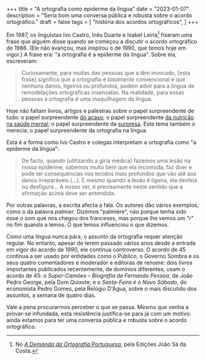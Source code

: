 +++
title = "A ortografia como epiderme da língua"
date = "2023-01-07"
description = "Seria bom uma conversa pública e robusta sobre o acordo ortográfico."
draft = false
tags = [
    "história dos acordos ortográficos",
]
+++

Em 1987, os linguistas Ivo Castro, Inês Duarte e Isabel Leiria[^fn1] fixaram uma frase que alguém disse quando se começou a discutir o acordo ortográfico de 1986. (Ele não avançou, mas inspirou o de 1990, que temos hoje em vigor.) A frase era: "a ortografia é a epiderme da língua". Sobre ela, escreveram:

>Curiosamente, para muitas das pessoas que a têm invocado, [esta frase] significa que a ortografia é _totalmente_ convencional e que nenhuns danos, ligeiros ou profundos, podem advir para a língua de remodelações ortográficas insensatas. Na realidade, para essas pessoas a ortografia é uma maquilhagem da língua.

Hoje não faltam livros, artigos e palestras sobre o papel surpreendente de tudo: o papel surpreendente [do acaso](https://www.amazon.com/What-Luck-Surprising-Chance-Everyday/dp/1468313754); o papel surpreendente [da nutrição na saúde mental](https://www.youtube.com/watch?v=3dqXHHCc5lA); o papel surpreendente da [surpresa](https://www.tandfonline.com/doi/abs/10.1207/s15326934crj1802_2). Este tema também o merecia: o papel surpreendente da ortografia na língua.

Esta é a forma como Ivo Castro e colegas interpretam a ortografia como "a epiderme da língua":

>De facto, quando (utilizando a gíria médica) fazemos uma lesão na nossa epiderme, sabemos muito bem que ela incomoda, faz doer e pode ter consequências nos tecidos mais profundos que vão até aos danos irreparáveis (…). E mesmo quando a lesão é ligeira, ela desfeia ou desfigura... A nosso ver, é precisamente neste sentido que a afirmação acima deve ser entendida.

Por outras palavras, a escrita afecta a fala. Os autores dão vários exemplos, como o da palavra _palmier_. Dizemos "palmiére", não porque tenha sido esse o som que nos chegou dos franceses, mas porque lhe vemos um "r" no fim quando a lemos. O que lemos influenciou o que dizemos.

Como uma língua nunca pára, o assunto da ortografia requer atenção regular. No entanto, apesar de terem passado vários anos desde a entrada em vigor do acordo de 1990, ele continua controverso. O acordo de 45 continua a ser usado por entidades como o Público, o Governo Sombra e os seus quatro comentadores e moderador e editoras de renome: dois livros importantes publicados recentemente, de domínios diferentes, usam o acordo de 45: o _Super-Camões – Biografia de Fernando Pessoa_, de João Pedro George, pela Dom Quixote; e o _Sexta-Feira é o Novo Sábado_, do economista Pedro Gomes, pela Relógio D'Água, sobre o mais discutido dos assuntos, a semana de quatro dias.

Vale a pena procurarmos perceber o que se passa. Mesmo que venha a provar-se infundada, esta resistência justifica-se para já com um motivo: ainda estamos para ter uma conversa pública e robusta sobre o acordo ortográfico.

[^fn1]: No [_A Demanda da Ortografia Portuguesa_](https://www.wook.pt/livro/a-demanda-da-ortografia-portuguesa-ines-duarte/171767), pela Edições João Sá da Costa.
